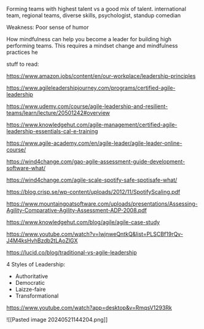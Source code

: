 

Forming teams with highest talent vs a good mix of talent. international team, regional teams, diverse skills, psychologist, standup comedian 

Weakness: Poor sense of humor 

How mindfulness can help you become a leader for building high performing teams. This requires a mindset change and mindfulness practices he

stuff to read: 

https://www.amazon.jobs/content/en/our-workplace/leadership-principles

https://www.agileleadershipjourney.com/programs/certified-agile-leadership

https://www.udemy.com/course/agile-leadership-and-resilient-teams/learn/lecture/20501242#overview

https://www.knowledgehut.com/agile-management/certified-agile-leadership-essentials-cal-e-training

https://www.agile-academy.com/en/agile-leader/agile-leader-online-course/


https://wind4change.com/gao-agile-assessment-guide-development-software-what/

https://wind4change.com/agile-scale-spotify-safe-spotisafe-what/


https://blog.crisp.se/wp-content/uploads/2012/11/SpotifyScaling.pdf

https://www.mountaingoatsoftware.com/uploads/presentations/Assessing-Agility-Comparative-Agility-Assessment-ADP-2008.pdf

https://www.knowledgehut.com/blog/agile/agile-case-study

https://www.youtube.com/watch?v=lwjnweQntkQ&list=PLSCBf19rQv-J4M4ksHvhBzdb2tLAoZlGX

https://lucid.co/blog/traditional-vs-agile-leadership

4 Styles of Leadership: 
- Authoritative
- Democratic
- Laizze-faire
- Transformational 

https://www.youtube.com/watch?app=desktop&v=RmqsV1293Rk

![[Pasted image 20240521144204.png]]